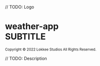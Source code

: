 // TODO: Logo

# weather-app<br>SUBTITLE

<sup>Copyright &copy; 2022 Lokkee Studios All Rights Reserved.</sup>

// TODO: Description
